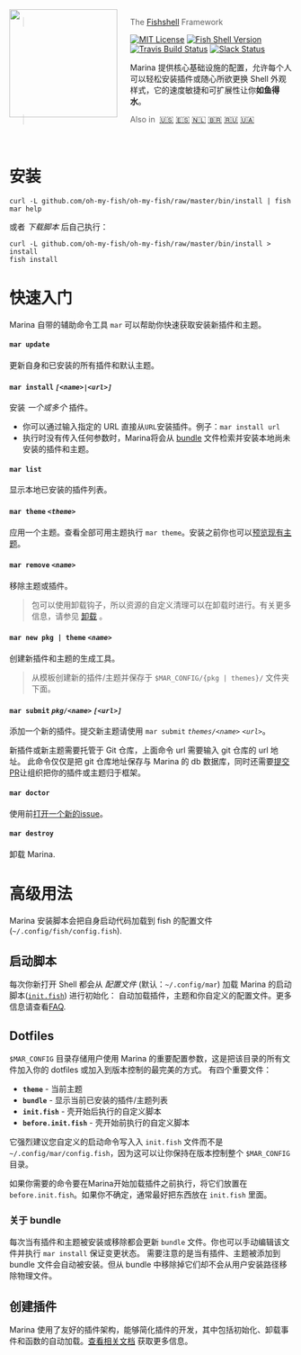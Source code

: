 <img src="https://cdn.rawgit.com/oh-my-fish/oh-my-fish/e4f1c2e0219a17e2c748b824004c8d0b38055c16/docs/logo.svg" align="left" width="192px" height="192px"/>
<img align="left" width="0" height="192px" hspace="10"/>

> The <a href="http://fishshell.com">Fishshell</a> Framework

[![MIT License](https://img.shields.io/badge/license-MIT-007EC7.svg?style=flat-square)](/LICENSE.md) [![Fish Shell Version](https://img.shields.io/badge/fish-v2.2.0-007EC7.svg?style=flat-square)](http://fishshell.com) [![Travis Build Status](http://img.shields.io/travis/oh-my-fish/oh-my-fish.svg?style=flat-square)](https://travis-ci.org/oh-my-fish/oh-my-fish) [![Slack Status](https://oh-my-fish-slack.herokuapp.com/badge.svg)](https://oh-my-fish-slack.herokuapp.com)

Marina 提供核心基础设施的配置，允许每个人可以轻松安装插件或随心所欲更换 Shell 外观样式，它的速度敏捷和可扩展性让你**如鱼得水**。

> Also in&nbsp;
> <a href="../../README.md">🇺🇸</a>
> <a href="../es-ES/README.md">🇪🇸</a>
> <a href="../nl-NL/README.md">🇳🇱</a>
> <a href="../pt-BR/README.md">🇧🇷</a>
> <a href="../ru-RU/README.md">🇷🇺</a>
> <a href="../uk-UA/README.md">🇺🇦</a>

<br>

# 安装

```fish
curl -L github.com/oh-my-fish/oh-my-fish/raw/master/bin/install | fish
mar help
```

或者 _下载脚本_ 后自己执行：

```fish
curl -L github.com/oh-my-fish/oh-my-fish/raw/master/bin/install > install
fish install
```

# 快速入门

Marina 自带的辅助命令工具 `mar` 可以帮助你快速获取安装新插件和主题。

#### `mar update`

更新自身和已安装的所有插件和默认主题。

#### `mar install` _`[<name>|<url>]`_

安装 _一个或多个_ 插件。

- 你可以通过输入指定的 URL 直接从`URL`安装插件。例子：`mar install url`
- 执行时没有传入任何参数时，Marina将会从 [bundle](#dotfiles) 文件检索并安装本地尚未安装的插件和主题。

#### `mar list`

显示本地已安装的插件列表。

#### `mar theme` _`<theme>`_

应用一个主题。查看全部可用主题执行 `mar theme`。安装之前你也可以[预览现有主题](../Themes.md)。

#### `mar remove` _`<name>`_

移除主题或插件。

> 包可以使用卸载钩子，所以资源的自定义清理可以在卸载时进行。有关更多信息，请参见 [卸载](Packages.md#卸载) 。

#### `mar new pkg | theme` _`<name>`_

创建新插件和主题的生成工具。

> 从模板创建新的插件/主题并保存于 `$MAR_CONFIG/{pkg | themes}/` 文件夹下面。

#### `mar submit` _`pkg/<name>`_ _`[<url>]`_

添加一个新的插件。提交新主题请使用 `mar submit` _`themes/<name>`_ _`<url>`_。

新插件或新主题需要托管于 Git 仓库，上面命令 url 需要输入 git 仓库的 url 地址。
此命令仅仅是把 git 仓库地址保存与 Marina 的 db 数据库，同时还需要[提交 PR][mar-pulls-link]让组织把你的插件或主题归于框架。

#### `mar doctor`

使用前[打开一个新的issue][mar-issues-new]。

#### `mar destroy`

卸载 Marina.

# 高级用法

Marina 安装脚本会把自身启动代码加载到 fish 的配置文件 (`~/.config/fish/config.fish`).

## 启动脚本

每次你新打开 Shell 都会从 _配置文件_ (默认：`~/.config/mar`) 加载 Marina 的启动脚本([`init.fish`](../../init.fish)) 进行初始化：
自动加载插件，主题和你自定义的配置文件。更多信息请查看[FAQ](FAQ.md#oh-my-fish-包大概包含哪些类型).

## Dotfiles

`$MAR_CONFIG` 目录存储用户使用 Marina 的重要配置参数，这是把该目录的所有文件加入你的 dotfiles 或加入到版本控制的最完美的方式。
有四个重要文件：

- __`theme`__ - 当前主题
- __`bundle`__ - 显示当前已安装的插件/主题列表
- __`init.fish`__ - 壳开始后执行的自定义脚本
- __`before.init.fish`__ - 壳开始前执行的自定义脚本

它强烈建议您自定义的启动命令写入入 `init.fish` 文件而不是 `~/.config/mar/config.fish`，因为这可以让你保持在版本控制整个 `$MAR_CONFIG` 目录。

如果你需要的命令要在Marina开始加载插件之前执行，将它们放置在 `before.init.fish`。如果你不确定，通常最好把东西放在 `init.fish` 里面。

### 关于 bundle

每次当有插件和主题被安装或移除都会更新 `bundle` 文件。你也可以手动编辑该文件并执行 `mar install` 保证变更状态。
需要注意的是当有插件、主题被添加到 bundle 文件会自动被安装。但从 bundle 中移除掉它们却不会从用户安装路径移除物理文件。

## 创建插件

Marina 使用了友好的插件架构，能够简化插件的开发，其中包括初始化、卸载事件和函数的自动加载。[查看相关文档](Packages.md) 获取更多信息。

[fishshell]: http://fishshell.com

[contributors]: https://github.com/oh-my-fish/oh-my-fish/graphs/contributors

[mar-pulls-link]: https://github.com/oh-my-fish/oh-my-fish/pulls

[mar-issues-new]: https://github.com/oh-my-fish/oh-my-fish/issues/new
